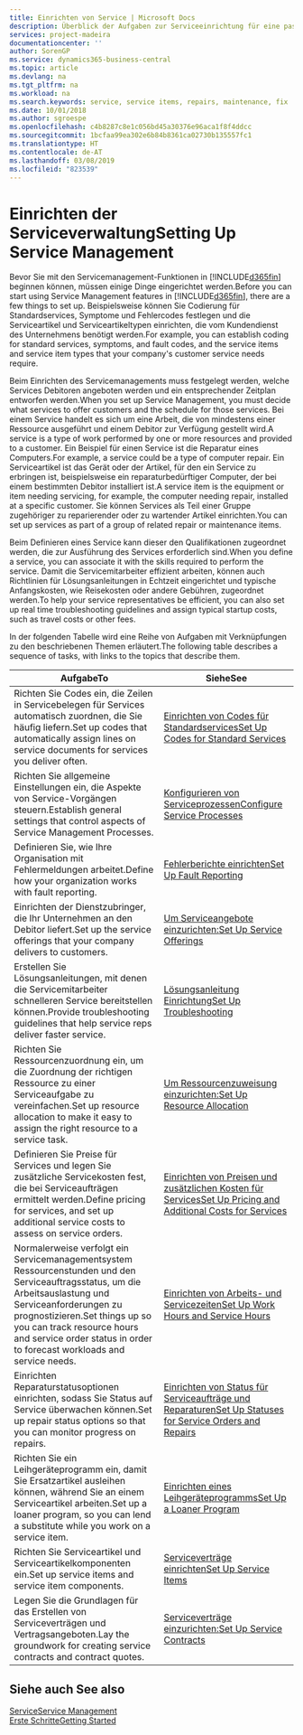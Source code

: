 ```yaml
---
title: Einrichten von Service | Microsoft Docs
description: Überblick der Aufgaben zur Serviceeinrichtung für eine passende Serviceverwaltungsmethode für Ihre Organisation.
services: project-madeira
documentationcenter: ''
author: SorenGP
ms.service: dynamics365-business-central
ms.topic: article
ms.devlang: na
ms.tgt_pltfrm: na
ms.workload: na
ms.search.keywords: service, service items, repairs, maintenance, fix
ms.date: 10/01/2018
ms.author: sgroespe
ms.openlocfilehash: c4b8287c8e1c056bd45a30376e96aca1f8f4ddcc
ms.sourcegitcommit: 1bcfaa99ea302e6b84b8361ca02730b135557fc1
ms.translationtype: HT
ms.contentlocale: de-AT
ms.lasthandoff: 03/08/2019
ms.locfileid: "823539"
---
```

# <a name="setting-up-service-management"></a><span data-ttu-id="6b07d-103">Einrichten der Serviceverwaltung</span><span class="sxs-lookup"><span data-stu-id="6b07d-103">Setting Up Service Management</span></span>
<span data-ttu-id="6b07d-104">Bevor Sie mit den Servicemanagement-Funktionen in [!INCLUDE[d365fin](includes/d365fin_md.md)] beginnen können, müssen einige Dinge eingerichtet werden.</span><span class="sxs-lookup"><span data-stu-id="6b07d-104">Before you can start using Service Management features in [!INCLUDE[d365fin](includes/d365fin_md.md)], there are a few things to set up.</span></span> <span data-ttu-id="6b07d-105">Beispielsweise können Sie Codierung für Standardservices, Symptome und Fehlercodes festlegen und die Serviceartikel und Serviceartikeltypen einrichten, die vom Kundendienst des Unternehmens benötigt werden.</span><span class="sxs-lookup"><span data-stu-id="6b07d-105">For example, you can establish coding for standard services, symptoms, and fault codes, and the service items and service item types that your company's customer service needs require.</span></span>  

<span data-ttu-id="6b07d-106">Beim Einrichten des Servicemanagements muss festgelegt werden, welche Services Debitoren angeboten werden und ein entsprechender Zeitplan entworfen werden.</span><span class="sxs-lookup"><span data-stu-id="6b07d-106">When you set up Service Management, you must decide what services to offer customers and the schedule for those services.</span></span> <span data-ttu-id="6b07d-107">Bei einem Service handelt es sich um eine Arbeit, die von mindestens einer Ressource ausgeführt und einem Debitor zur Verfügung gestellt wird.</span><span class="sxs-lookup"><span data-stu-id="6b07d-107">A service is a type of work performed by one or more resources and provided to a customer.</span></span> <span data-ttu-id="6b07d-108">Ein Beispiel für einen Service ist die Reparatur eines Computers.</span><span class="sxs-lookup"><span data-stu-id="6b07d-108">For example, a service could be a type of computer repair.</span></span> <span data-ttu-id="6b07d-109">Ein Serviceartikel ist das Gerät oder der Artikel, für den ein Service zu erbringen ist, beispielsweise ein reparaturbedürftiger Computer, der bei einem bestimmten Debitor installiert ist.</span><span class="sxs-lookup"><span data-stu-id="6b07d-109">A service item is the equipment or item needing servicing, for example, the computer needing repair, installed at a specific customer.</span></span> <span data-ttu-id="6b07d-110">Sie können Services als Teil einer Gruppe zugehöriger zu reparierender oder zu wartender Artikel einrichten.</span><span class="sxs-lookup"><span data-stu-id="6b07d-110">You can set up services as part of a group of related repair or maintenance items.</span></span>  
  
<span data-ttu-id="6b07d-111">Beim Definieren eines Service kann dieser den Qualifikationen zugeordnet werden, die zur Ausführung des Services erforderlich sind.</span><span class="sxs-lookup"><span data-stu-id="6b07d-111">When you define a service, you can associate it with the skills required to perform the service.</span></span> <span data-ttu-id="6b07d-112">Damit die Servicemitarbeiter effizient arbeiten, können auch Richtlinien für Lösungsanleitungen in Echtzeit eingerichtet und typische Anfangskosten, wie Reisekosten oder andere Gebühren, zugeordnet werden.</span><span class="sxs-lookup"><span data-stu-id="6b07d-112">To help your service representatives be efficient, you can also set up real time troubleshooting guidelines and assign typical startup costs, such as travel costs or other fees.</span></span>  

<span data-ttu-id="6b07d-113">In der folgenden Tabelle wird eine Reihe von Aufgaben mit Verknüpfungen zu den beschriebenen Themen erläutert.</span><span class="sxs-lookup"><span data-stu-id="6b07d-113">The following table describes a sequence of tasks, with links to the topics that describe them.</span></span>  
  
| <span data-ttu-id="6b07d-114">Aufgabe</span><span class="sxs-lookup"><span data-stu-id="6b07d-114">To</span></span> | <span data-ttu-id="6b07d-115">Siehe</span><span class="sxs-lookup"><span data-stu-id="6b07d-115">See</span></span> |
| --- | --- |
| <span data-ttu-id="6b07d-116">Richten Sie Codes ein, die Zeilen in Servicebelegen für Services automatisch zuordnen, die Sie häufig liefern.</span><span class="sxs-lookup"><span data-stu-id="6b07d-116">Set up codes that automatically assign lines on service documents for services you deliver often.</span></span> |[<span data-ttu-id="6b07d-117">Einrichten von Codes für Standardservices</span><span class="sxs-lookup"><span data-stu-id="6b07d-117">Set Up Codes for Standard Services</span></span>](service-how-setup-service-coding.md)|
| <span data-ttu-id="6b07d-118">Richten Sie allgemeine Einstellungen ein, die Aspekte von Service-Vorgängen steuern.</span><span class="sxs-lookup"><span data-stu-id="6b07d-118">Establish general settings that control aspects of Service Management Processes.</span></span>|[<span data-ttu-id="6b07d-119">Konfigurieren von Serviceprozessen</span><span class="sxs-lookup"><span data-stu-id="6b07d-119">Configure Service Processes</span></span>](service-setup-service-processes.md)|
| <span data-ttu-id="6b07d-120">Definieren Sie, wie Ihre Organisation mit Fehlermeldungen arbeitet.</span><span class="sxs-lookup"><span data-stu-id="6b07d-120">Define how your organization works with fault reporting.</span></span> |[<span data-ttu-id="6b07d-121">Fehlerberichte einrichten</span><span class="sxs-lookup"><span data-stu-id="6b07d-121">Set Up Fault Reporting</span></span>](service-how-setup-fault-reporting.md) |
| <span data-ttu-id="6b07d-122">Einrichten der Dienstzubringer, die Ihr Unternehmen an den Debitor liefert.</span><span class="sxs-lookup"><span data-stu-id="6b07d-122">Set up the service offerings that your company delivers to customers.</span></span>|[<span data-ttu-id="6b07d-123">Um Serviceangebote einzurichten:</span><span class="sxs-lookup"><span data-stu-id="6b07d-123">Set Up Service Offerings</span></span>](service-how-setup-service-offerings.md)|
| <span data-ttu-id="6b07d-124">Erstellen Sie Lösungsanleitungen, mit denen die Servicemitarbeiter schnelleren Service bereitstellen können.</span><span class="sxs-lookup"><span data-stu-id="6b07d-124">Provide troubleshooting guidelines that help service reps deliver faster service.</span></span> |[<span data-ttu-id="6b07d-125">Lösungsanleitung Einrichtung</span><span class="sxs-lookup"><span data-stu-id="6b07d-125">Set Up Troubleshooting</span></span>](service-how-setup-troubleshooting.md) |
| <span data-ttu-id="6b07d-126">Richten Sie Ressourcenzuordnung ein, um die Zuordnung der richtigen Ressource zu einer Serviceaufgabe zu vereinfachen.</span><span class="sxs-lookup"><span data-stu-id="6b07d-126">Set up resource allocation to make it easy to assign the right resource to a service task.</span></span> |[<span data-ttu-id="6b07d-127">Um Ressourcenzuweisung einzurichten:</span><span class="sxs-lookup"><span data-stu-id="6b07d-127">Set Up Resource Allocation</span></span>](service-how-setup-resource-allocation.md) |
| <span data-ttu-id="6b07d-128">Definieren Sie Preise für Services und legen Sie zusätzliche Servicekosten fest, die bei Serviceaufträgen ermittelt werden.</span><span class="sxs-lookup"><span data-stu-id="6b07d-128">Define pricing for services, and set up additional service costs to assess on service orders.</span></span> |[<span data-ttu-id="6b07d-129">Einrichten von Preisen und zusätzlichen Kosten für Services</span><span class="sxs-lookup"><span data-stu-id="6b07d-129">Set Up Pricing and Additional Costs for Services</span></span>](service-how-setup-service-costs-pricing.md)|
| <span data-ttu-id="6b07d-130">Normalerweise verfolgt ein Servicemanagementsystem Ressourcenstunden und den Serviceauftragsstatus, um die Arbeitsauslastung und Serviceanforderungen zu prognostizieren.</span><span class="sxs-lookup"><span data-stu-id="6b07d-130">Set things up so you can track resource hours and service order status in order to forecast workloads and service needs.</span></span>|[<span data-ttu-id="6b07d-131">Einrichten von Arbeits- und Servicezeiten</span><span class="sxs-lookup"><span data-stu-id="6b07d-131">Set Up Work Hours and Service Hours</span></span>](service-how-setup-work-service-hours.md)|
| <span data-ttu-id="6b07d-132">Einrichten Reparaturstatusoptionen einrichten, sodass Sie Status auf Service überwachen können.</span><span class="sxs-lookup"><span data-stu-id="6b07d-132">Set up repair status options so that you can monitor progress on repairs.</span></span> | [<span data-ttu-id="6b07d-133">Einrichten von Status für Serviceaufträge und Reparaturen</span><span class="sxs-lookup"><span data-stu-id="6b07d-133">Set Up Statuses for Service Orders and Repairs</span></span>](service-order-repair-status.md)|
| <span data-ttu-id="6b07d-134">Richten Sie ein Leihgeräteprogramm ein, damit Sie Ersatzartikel ausleihen können, während Sie an einem Serviceartikel arbeiten.</span><span class="sxs-lookup"><span data-stu-id="6b07d-134">Set up a loaner program, so you can lend a substitute while you work on a service item.</span></span> |[<span data-ttu-id="6b07d-135">Einrichten eines Leihgeräteprogramms</span><span class="sxs-lookup"><span data-stu-id="6b07d-135">Set Up a Loaner Program</span></span>](service-how-setup-loaner-program.md) |
| <span data-ttu-id="6b07d-136">Richten Sie Serviceartikel und Serviceartikelkomponenten ein.</span><span class="sxs-lookup"><span data-stu-id="6b07d-136">Set up service items and service item components.</span></span> |[<span data-ttu-id="6b07d-137">Serviceverträge einrichten</span><span class="sxs-lookup"><span data-stu-id="6b07d-137">Set Up Service Items</span></span>](service-how-setup-service-items.md) |
| <span data-ttu-id="6b07d-138">Legen Sie die Grundlagen für das Erstellen von Serviceverträgen und Vertragsangeboten.</span><span class="sxs-lookup"><span data-stu-id="6b07d-138">Lay the groundwork for creating service contracts and contract quotes.</span></span> |[<span data-ttu-id="6b07d-139">Serviceverträge einzurichten:</span><span class="sxs-lookup"><span data-stu-id="6b07d-139">Set Up Service Contracts</span></span>](service-how-setup-service-contracts.md) |

## <a name="see-also"></a><span data-ttu-id="6b07d-140">Siehe auch </span><span class="sxs-lookup"><span data-stu-id="6b07d-140">See also</span></span>
[<span data-ttu-id="6b07d-141">Service</span><span class="sxs-lookup"><span data-stu-id="6b07d-141">Service Management</span></span>](service-service.md)  
[<span data-ttu-id="6b07d-142">Erste Schritte</span><span class="sxs-lookup"><span data-stu-id="6b07d-142">Getting Started</span></span>](product-get-started.md)  
